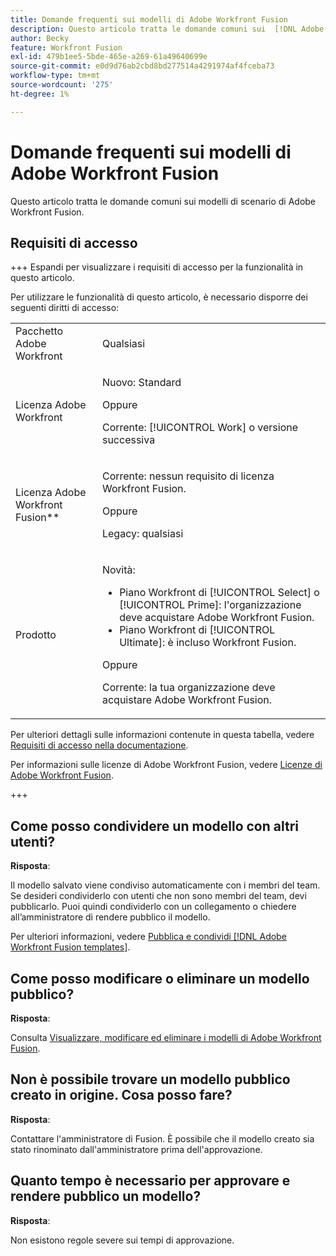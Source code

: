 ```yaml
---
title: Domande frequenti sui modelli di Adobe Workfront Fusion
description: Questo articolo tratta le domande comuni sui  [!DNL Adobe Workfront Fusion scenario]  modelli.
author: Becky
feature: Workfront Fusion
exl-id: 479b1ee5-5bde-465e-a269-61a49640699e
source-git-commit: e0d9d76ab2cbd8bd277514a4291974af4fceba73
workflow-type: tm+mt
source-wordcount: '275'
ht-degree: 1%

---
```


# Domande frequenti sui modelli di Adobe Workfront Fusion

Questo articolo tratta le domande comuni sui modelli di scenario di Adobe Workfront Fusion.

## Requisiti di accesso

+++ Espandi per visualizzare i requisiti di accesso per la funzionalità in questo articolo.

Per utilizzare le funzionalità di questo articolo, è necessario disporre dei seguenti diritti di accesso:

<table style="table-layout:auto">
 <col> 
 <col> 
 <tbody> 
  <tr> 
   <td role="rowheader">Pacchetto Adobe Workfront</td> 
   <td> <p>Qualsiasi</p> </td> 
  </tr> 
  <tr data-mc-conditions=""> 
   <td role="rowheader">Licenza Adobe Workfront</td> 
   <td> <p>Nuovo: Standard</p><p>Oppure</p><p>Corrente: [!UICONTROL Work] o versione successiva</p> </td> 
  </tr> 
  <tr> 
   <td role="rowheader">Licenza Adobe Workfront Fusion**</td> 
   <td>
   <p>Corrente: nessun requisito di licenza Workfront Fusion.</p>
   <p>Oppure</p>
   <p>Legacy: qualsiasi </p>
   </td> 
  </tr> 
  <tr> 
   <td role="rowheader">Prodotto</td> 
   <td>
   <p>Novità:</p> <ul><li>Piano Workfront di [!UICONTROL Select] o [!UICONTROL Prime]: l'organizzazione deve acquistare Adobe Workfront Fusion.</li><li>Piano Workfront di [!UICONTROL Ultimate]: è incluso Workfront Fusion.</li></ul>
   <p>Oppure</p>
   <p>Corrente: la tua organizzazione deve acquistare Adobe Workfront Fusion.</p>
   </td> 
  </tr>
 </tbody> 
</table>

Per ulteriori dettagli sulle informazioni contenute in questa tabella, vedere [Requisiti di accesso nella documentazione](/help/workfront-fusion/references/licenses-and-roles/access-level-requirements-in-documentation.md).

Per informazioni sulle licenze di Adobe Workfront Fusion, vedere [Licenze di Adobe Workfront Fusion](/help/workfront-fusion/set-up-and-manage-workfront-fusion/licensing-operations-overview/license-automation-vs-integration.md).

+++

## Come posso condividere un modello con altri utenti?

**Risposta**:

Il modello salvato viene condiviso automaticamente con i membri del team. Se desideri condividerlo con utenti che non sono membri del team, devi pubblicarlo. Puoi quindi condividerlo con un collegamento o chiedere all’amministratore di rendere pubblico il modello.

Per ulteriori informazioni, vedere [Pubblica e condividi [!DNL Adobe Workfront Fusion templates]](/help/workfront-fusion/create-and-manage-templates/publish-and-share-fusion-templates.md).

## Come posso modificare o eliminare un modello pubblico?

**Risposta**:

Consulta [Visualizzare, modificare ed eliminare i modelli di Adobe Workfront Fusion](/help/workfront-fusion/create-and-manage-templates/view-edit-and-delete-fusion-templates.md).

## Non è possibile trovare un modello pubblico creato in origine. Cosa posso fare?

**Risposta**:

Contattare l&#39;amministratore di Fusion. È possibile che il modello creato sia stato rinominato dall&#39;amministratore prima dell&#39;approvazione.

## Quanto tempo è necessario per approvare e rendere pubblico un modello?

**Risposta**:

Non esistono regole severe sui tempi di approvazione.
